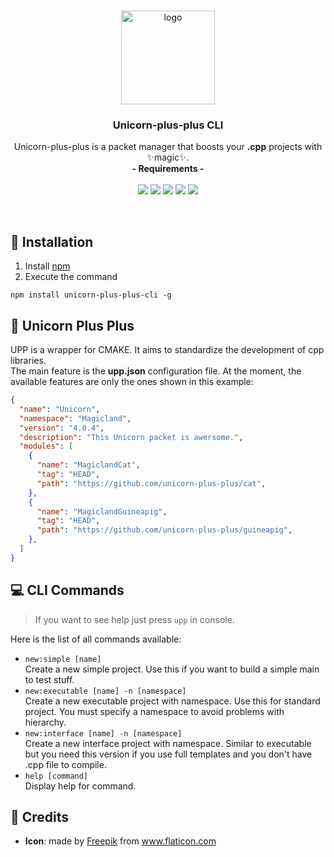 # 
<p align="center">
    <img src="https://user-images.githubusercontent.com/16030020/116820358-e7e48000-ab74-11eb-9ed6-b53e74298d52.png" alt="logo" width=150 height=150>
  <h3 align="center">Unicorn-plus-plus CLI</h3>
  <p align="center">
    Unicorn-plus-plus is a packet manager that boosts your <b>.cpp</b> projects with ✨magic✨.
    <br>
    <strong>- Requirements -</strong>
    <br>
    <br>
    <img src="https://img.shields.io/static/v1?label=cpp&message=11&color=007bff">
    <img src="https://img.shields.io/static/v1?label=cmake&message=3.16&color=007bff">
    <img src="https://img.shields.io/static/v1?label=OS&message=Win&color=28a745">
    <img src="https://img.shields.io/static/v1?label=OS&message=Mac&color=28a745">
    <img src="https://img.shields.io/static/v1?label=OS&message=Linux&color=28a745">
  </p>
</p>
<br>

## :rocket: Installation
1. Install [npm](https://docs.npmjs.com/getting-started/installing-node)
2. Execute the command
```shell
npm install unicorn-plus-plus-cli -g
```

## :unicorn: Unicorn Plus Plus
UPP is a wrapper for CMAKE. It aims to standardize the development of cpp libraries. <br>
The main feature is the **upp.json** configuration file. At the moment, the available features are only the ones shown in this example:
```json
{
  "name": "Unicorn",
  "namespace": "Magicland",
  "version": "4.0.4",
  "description": "This Unicorn packet is awersome.",
  "modules": [
    {
      "name": "MagiclandCat",
      "tag": "HEAD",
      "path": "https://github.com/unicorn-plus-plus/cat",
    },
    {
      "name": "MagiclandGuineapig",
      "tag": "HEAD",
      "path": "https://github.com/unicorn-plus-plus/guineapig",
    },
  ]
}
```

## :computer: CLI Commands
>If you want to see help just press `upp` in console.

Here is the list of all commands available:
- `new:simple [name]`<br>
  Create a new simple project. Use this if you want to build a simple main to test stuff.
- `new:executable [name] -n [namespace]`<br>
  Create a new executable project with namespace. Use this for standard project. You must specify a namespace to avoid problems with hierarchy. 
- `new:interface [name] -n [namespace]`<br>
  Create a new interface project with namespace. Similar to executable but you need this version if you use full templates and you don't have .cpp file to compile.
- `help [command]`<br>
  Display help for command.

## :gift: Credits
- **Icon**: made by <a href="https://www.freepik.com" title="Freepik">Freepik</a> from <a href="https://www.flaticon.com/" title="Flaticon">www.flaticon.com</a>